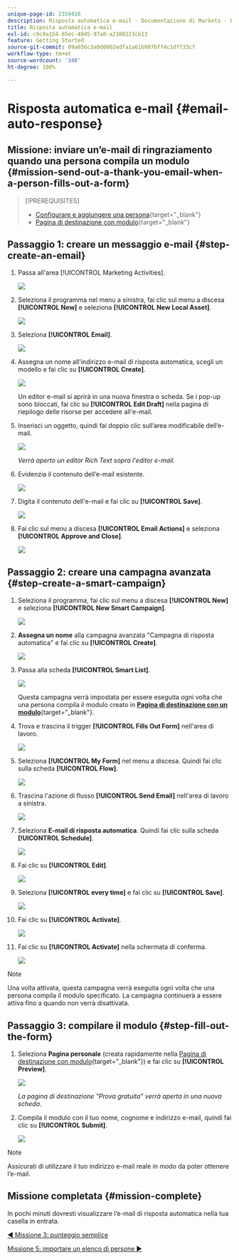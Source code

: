 ```yaml
---
unique-page-id: 2359416
description: Risposta automatica e-mail - Documentazione di Marketo - Documentazione del prodotto
title: Risposta automatica e-mail
exl-id: c9c0a154-65ec-4845-97a0-a2100223cb13
feature: Getting Started
source-git-commit: 09a656c3a0d0002edfa1a61b987bff4c1dff33cf
workflow-type: tm+mt
source-wordcount: '340'
ht-degree: 100%

---
```


# Risposta automatica e-mail {#email-auto-response}

## Missione: inviare un’e-mail di ringraziamento quando una persona compila un modulo {#mission-send-out-a-thank-you-email-when-a-person-fills-out-a-form}

>[!PREREQUISITES]
>
>* [Configurare e aggiungere una persona](/help/marketo/getting-started/quick-wins/get-set-up-and-add-a-person.md){target="_blank"}
>* [Pagina di destinazione con modulo](/help/marketo/getting-started/quick-wins/landing-page-with-a-form.md){target="_blank"}

## Passaggio 1: creare un messaggio e-mail {#step-create-an-email}

1. Passa all&#39;area [!UICONTROL Marketing Activities].

   ![](assets/email-auto-response-1.png)

1. Seleziona il programma nel menu a sinistra, fai clic sul menu a discesa **[!UICONTROL New]** e seleziona **[!UICONTROL New Local Asset]**.

   ![](assets/email-auto-response-2.png)

1. Seleziona **[!UICONTROL Email]**.

   ![](assets/email-auto-response-3.png)

1. Assegna un nome all&#39;indirizzo e-mail di risposta automatica, scegli un modello e fai clic su **[!UICONTROL Create]**.

   ![](assets/email-auto-response-4.png)

   Un editor e-mail si aprirà in una nuova finestra o scheda. Se i pop-up sono bloccati, fai clic su **[!UICONTROL Edit Draft]** nella pagina di riepilogo delle risorse per accedere all&#39;e-mail.

1. Inserisci un oggetto, quindi fai doppio clic sull’area modificabile dell’e-mail.

   ![](assets/email-auto-response-5.png)

   _Verrà aperto un editor Rich Text sopra l&#39;editor e-mail._

1. Evidenzia il contenuto dell’e-mail esistente.

   ![](assets/email-auto-response-6.png)

1. Digita il contenuto dell&#39;e-mail e fai clic su **[!UICONTROL Save]**.

   ![](assets/email-auto-response-7.png)

1. Fai clic sul menu a discesa **[!UICONTROL Email Actions]** e seleziona **[!UICONTROL Approve and Close]**.

   ![](assets/email-auto-response-8.png)

## Passaggio 2: creare una campagna avanzata {#step-create-a-smart-campaign}

1. Seleziona il programma, fai clic sul menu a discesa **[!UICONTROL New]** e seleziona **[!UICONTROL New Smart Campaign]**.

   ![](assets/email-auto-response-9.png)

1. **Assegna un nome** alla campagna avanzata &quot;Campagna di risposta automatica&quot; e fai clic su **[!UICONTROL Create]**.

   ![](assets/email-auto-response-10.png)

1. Passa alla scheda **[!UICONTROL Smart List]**.

   ![](assets/email-auto-response-11.png)

   Questa campagna verrà impostata per essere eseguita ogni volta che una persona compila il modulo creato in [**Pagina di destinazione con un modulo**](/help/marketo/getting-started/quick-wins/landing-page-with-a-form.md){target="_blank"}.

1. Trova e trascina il trigger **[!UICONTROL Fills Out Form]** nell&#39;area di lavoro.

   ![](assets/email-auto-response-12.png)

1. Seleziona **[!UICONTROL My Form]** nel menu a discesa. Quindi fai clic sulla scheda **[!UICONTROL Flow]**.

   ![](assets/email-auto-response-13.png)

1. Trascina l&#39;azione di flusso **[!UICONTROL Send Email]** nell&#39;area di lavoro a sinistra.

   ![](assets/email-auto-response-14.png)

1. Seleziona **E-mail di risposta automatica**. Quindi fai clic sulla scheda **[!UICONTROL Schedule]**.

   ![](assets/email-auto-response-15.png)

1. Fai clic su **[!UICONTROL Edit]**.

   ![](assets/email-auto-response-16.png)

1. Seleziona **[!UICONTROL every time]** e fai clic su **[!UICONTROL Save]**.

   ![](assets/email-auto-response-17.png)

1. Fai clic su **[!UICONTROL Activate]**.

   ![](assets/email-auto-response-18.png)

1. Fai clic su **[!UICONTROL Activate]** nella schermata di conferma.

   ![](assets/email-auto-response-19.png)

>[!NOTE]
>
>Una volta attivata, questa campagna verrà eseguita ogni volta che una persona compila il modulo specificato. La campagna continuerà a essere attiva fino a quando non verrà disattivata.

## Passaggio 3: compilare il modulo {#step-fill-out-the-form}

1. Seleziona **Pagina personale** (creata rapidamente nella [Pagina di destinazione con modulo](/help/marketo/getting-started/quick-wins/landing-page-with-a-form.md){target="_blank"}) e fai clic su **[!UICONTROL Preview]**.

   ![](assets/email-auto-response-20.png)

   _La pagina di destinazione &quot;Prova gratuita&quot; verrà aperta in una nuova scheda._

1. Compila il modulo con il tuo nome, cognome e indirizzo e-mail, quindi fai clic su **[!UICONTROL Submit]**.

   ![](assets/email-auto-response-21.png)

>[!NOTE]
>
>Assicurati di utilizzare il tuo indirizzo e-mail reale in modo da poter ottenere l’e-mail.

## Missione completata {#mission-complete}

In pochi minuti dovresti visualizzare l’e-mail di risposta automatica nella tua casella in entrata.

[◄ Missione 3: punteggio semplice](/help/marketo/getting-started/quick-wins/simple-scoring.md)

[Missione 5: importare un elenco di persone ►](/help/marketo/getting-started/quick-wins/import-a-list-of-people.md)
